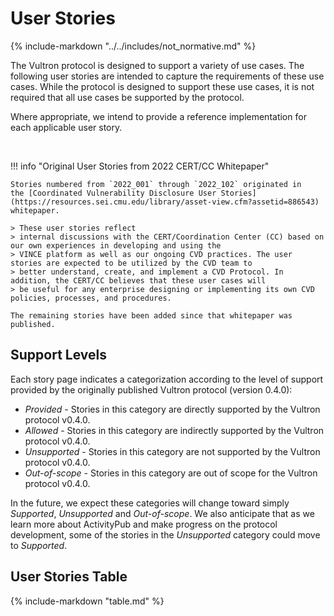 # User Stories

{% include-markdown "../../includes/not_normative.md" %}

The Vultron protocol is designed to support a variety of use cases.
The following user stories are intended to capture the requirements of these use cases.
While the protocol is designed to support these use cases, it is not required that all use cases be supported by the
protocol.

Where appropriate, we intend to provide a reference implementation for each applicable user story.

<br/>

!!! info "Original User Stories from 2022 CERT/CC Whitepaper"

    Stories numbered from `2022_001` through `2022_102` originated in
    the [Coordinated Vulnerability Disclosure User Stories](https://resources.sei.cmu.edu/library/asset-view.cfm?assetid=886543)
    whitepaper.
    
    > These user stories reflect
    > internal discussions with the CERT/Coordination Center (CC) based on our own experiences in developing and using the
    > VINCE platform as well as our ongoing CVD practices. The user stories are expected to be utilized by the CVD team to
    > better understand, create, and implement a CVD Protocol. In addition, the CERT/CC believes that these user cases will
    > be useful for any enterprise designing or implementing its own CVD policies, processes, and procedures.
    
    The remaining stories have been added since that whitepaper was published.

## Support Levels


Each story page indicates a categorization according to the level of support provided
by the originally published Vultron protocol (version 0.4.0):


- _Provided_ - Stories in this category are directly supported by the Vultron protocol v0.4.0.
- _Allowed_ - Stories in this category are indirectly supported by the Vultron protocol v0.4.0.
- _Unsupported_ - Stories in this category are not supported by the Vultron protocol v0.4.0.
- _Out-of-scope_ - Stories in this category are out of scope for the Vultron protocol v0.4.0.

In the future, we expect these categories will change toward simply _Supported_, _Unsupported_ and _Out-of-scope_.
We also anticipate that as we learn more about ActivityPub and make progress on the protocol development, some of
the stories in the _Unsupported_ category could move to _Supported_.


## User Stories Table

{% include-markdown "table.md" %}
